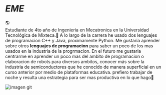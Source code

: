 # ***EME***
:earth_americas:	
Estudiante de 4to año de Ingenieria en Mecatronica en la Universidad Tecnológica de Mixteca.:school:	 A lo largo de la carrera he usado dos lenguajes de programacion C++ y Java, proximamente Python. Me gustaria aprender sobre otros __lenguajes de programacion__ para saber un poco de los mas usados en la industria de la progrmacion. En el futuro me gustaria centrarme en aprender un poco mas del ambito de programacion o elaboracion de robots para diversos ambitos, conocer más sobre la industria de semiconductores que he conocido de manera superficial en un curso anterior por medio de plataformas educativa. prefiero trabajar de noche y resulta una estrategia para ser mas productiva en lo que hago:night_with_stars:

![imagen git](https://github.com/user-attachments/assets/54141540-cc82-4973-b8ec-f9f1ee5b290a)
